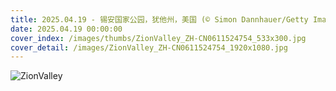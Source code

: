 ```yaml
---
title: 2025.04.19 - 锡安国家公园，犹他州，美国 (© Simon Dannhauer/Getty Images)
date: 2025.04.19 00:00:00
cover_index: /images/thumbs/ZionValley_ZH-CN0611524754_533x300.jpg
cover_detail: /images/ZionValley_ZH-CN0611524754_1920x1080.jpg
---
```


![ZionValley](/images/ZionValley_ZH-CN0611524754_1920x1080.jpg)
